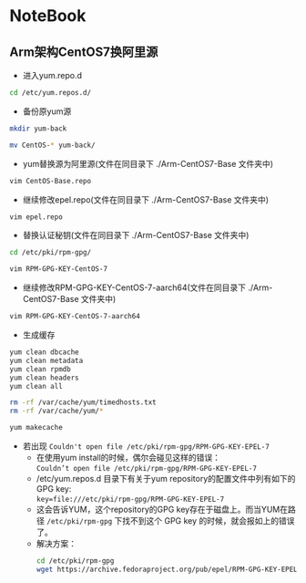 # NoteBook
## Arm架构CentOS7换阿里源
* 进入yum.repo.d  
```bash
cd /etc/yum.repos.d/
```
* 备份原yum源  
```bash
mkdir yum-back
```
```bash
mv CentOS-* yum-back/
```
* yum替换源为阿里源(文件在同目录下 ./Arm-CentOS7-Base 文件夹中)
```bash
vim CentOS-Base.repo
```
* 继续修改epel.repo(文件在同目录下 ./Arm-CentOS7-Base 文件夹中)
```bash
vim epel.repo
```
* 替换认证秘钥(文件在同目录下 ./Arm-CentOS7-Base 文件夹中)
```bash
cd /etc/pki/rpm-gpg/
```
```bash
vim RPM-GPG-KEY-CentOS-7
```  
* 继续修改RPM-GPG-KEY-CentOS-7-aarch64(文件在同目录下 ./Arm-CentOS7-Base 文件夹中)
```bash
vim RPM-GPG-KEY-CentOS-7-aarch64
```
* 生成缓存
```bash
yum clean dbcache
yum clean metadata
yum clean rpmdb
yum clean headers
yum clean all

rm -rf /var/cache/yum/timedhosts.txt
rm -rf /var/cache/yum/*

yum makecache
```

* 若出现 `Couldn't open file /etc/pki/rpm-gpg/RPM-GPG-KEY-EPEL-7`  
  - 在使用yum install的时候，偶尔会碰见这样的错误：   
    `Couldn’t open file /etc/pki/rpm-gpg/RPM-GPG-KEY-EPEL-7`
  - /etc/yum.repos.d 目录下有关于yum repository的配置文件中列有如下的GPG key:   
    `key=file:///etc/pki/rpm-gpg/RPM-GPG-KEY-EPEL-7`
  - 这会告诉YUM，这个repository的GPG key存在于磁盘上。而当YUM在路径 `/etc/pki/rpm-gpg` 下找不到这个 GPG key 的时候，就会报如上的错误了。
  - 解决方案：
    ```bash
    cd /etc/pki/rpm-gpg
    wget https://archive.fedoraproject.org/pub/epel/RPM-GPG-KEY-EPEL-7
    ```

